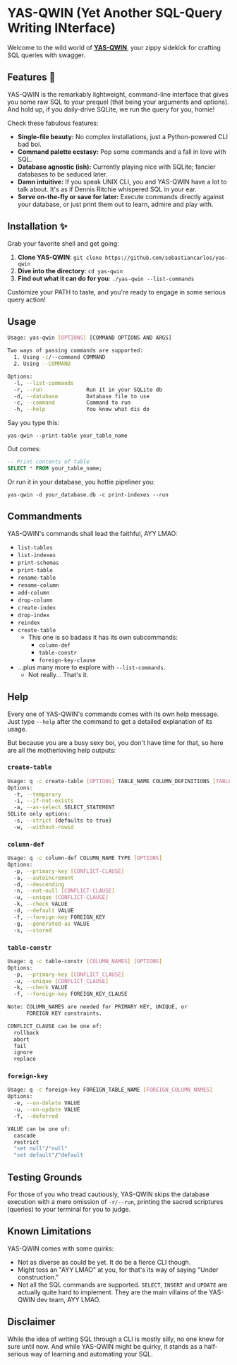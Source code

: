# YAS-QWIN (Yet Another SQL-Query Writing INterface)

Welcome to the wild world of
**[YAS-QWIN](https://github.com/sebastiancarlos/yas-qwin)**, your zippy
sidekick for crafting SQL queries with swagger.

## Features 🌈

YAS-QWIN is the remarkably lightweight, command-line interface that gives you
some raw SQL to your prequel (that being your arguments and options). And hold
up, if you daily-drive SQLite, we run the query for you, homie!

Check these fabulous features:

- **Single-file beauty:** No complex installations, just a Python-powered CLI
  bad boi.
- **Command palette ecstasy:** Pop some commands and a fall in love with SQL.
- **Database agnostic (ish):** Currently playing nice with SQLite; fancier
  databases to be seduced later.
- **Damn intuitive:** If you speak UNIX CLI, you and YAS-QWIN have a lot to
  talk about. It's as if Dennis Ritchie whispered SQL in your ear.
- **Serve on-the-fly or save for later:** Execute commands directly against
  your database, or just print them out to learn, admire and play with.

## Installation ✨

Grab your favorite shell and get going:

1. **Clone YAS-QWIN**: `git clone https://github.com/sebastiancarlos/yas-qwin`
2. **Dive into the directory**: `cd yas-qwin`
3. **Find out what it can do for you**: `./yas-qwin --list-commands`

Customize your PATH to taste, and you're ready to engage in some serious query action!

## Usage

```bash
Usage: yas-qwin [OPTIONS] [COMMAND OPTIONS AND ARGS]

Two ways of passing commands are supported:
  1. Using -c/--command COMMAND
  2. Using --COMMAND

Options:
  -l, --list-commands
  -r, --run              Run it in your SQLite db
  -d, --database         Database file to use
  -c, --command          Command to run
  -h, --help             You know what dis do
```

Say you type this:

`yas-qwin --print-table your_table_name`

Out comes:

```sql
-- Print contents of table
SELECT * FROM your_table_name;
```

Or run it in your database, you hottie pipeliner you:

`yas-qwin -d your_database.db -c print-indexes --run`

## Commandments

YAS-QWIN's commands shall lead the faithful, AYY LMAO:

- `list-tables`
- `list-indexes`
- `print-schemas`
- `print-table`
- `rename-table`
- `rename-column`
- `add-column`
- `drop-column`
- `create-index`
- `drop-index`
- `reindex`
- `create-table`
  - This one is so badass it has its own subcommands:
    - `column-def`
    - `table-constr`
    - `foreign-key-clause`
- ...plus many more to explore with `--list-commands`.
  - Not really... That's it.

## Help

Every one of YAS-QWIN's commands comes with its own help message. Just type
`--help` after the command to get a detailed explanation of its usage.

But because you are a busy sexy boi, you don't have time for that, so here are
all the motherloving help outputs:

### `create-table`

```bash
Usage: q -c create-table [OPTIONS] TABLE_NAME COLUMN_DEFINITIONS [TABLE_CONSTRAINTS]
Options:
  -t, --temporary
  -i, --if-not-exists
  -a, --as-select SELECT_STATEMENT
SQLite only options:
  -s, --strict (defaults to true)
  -w, --without-rowid
```

### `column-def`

```bash
Usage: q -c column-def COLUMN_NAME TYPE [OPTIONS]
Options:
  -p, --primary-key [CONFLICT-CLAUSE]
  -a, --autoincrement
  -d, --descending
  -n, --not-null [CONFLICT-CLAUSE]
  -u, --unique [CONFLICT-CLAUSE]
  -k, --check VALUE
  -d, --default VALUE
  -f, --foreign-key FOREIGN_KEY
  -g, --generated-as VALUE
  -s, --stored
```

### `table-constr`

```bash
Usage: q -c table-constr [COLUMN_NAMES] [OPTIONS]
Options:
  -p, --primary-key [CONFLICT_CLAUSE]
  -u, --unique [CONFLICT_CLAUSE]
  -k, --check VALUE
  -f, --foreign-key FOREIGN_KEY_CLAUSE

Note: COLUMN_NAMES are needed for PRIMARY KEY, UNIQUE, or
      FOREIGN KEY constraints.

CONFLICT_CLAUSE can be one of:
  rollback
  abort
  fail
  ignore
  replace
```

### `foreign-key`

```bash
Usage: q -c foreign-key FOREIGN_TABLE_NAME [FOREIGN_COLUMN_NAMES]
Options:
  -e, --on-delete VALUE
  -u, --on-update VALUE
  -f, --deferred

VALUE can be one of:
  cascade
  restrict
  "set null"/"null"
  "set default"/"default
```

## Testing Grounds

For those of you who tread cautiously, YAS-QWIN skips the database execution
with a mere omission of `-r/--run`, printing the sacred scriptures (queries) to
your terminal for you to judge.

## Known Limitations

YAS-QWIN comes with some quirks:

- Not as diverse as could be yet. It do be a fierce CLI though.
- Might toss an "AYY LMAO" at you, for that's its way of saying "Under
  construction."
- Not all the SQL commands are supported. `SELECT`, `INSERT` and `UPDATE` are actually quite hard to implement. They are the main villains of the YAS-QWIN dev team, AYY LMAO.

## Disclaimer

While the idea of writing SQL through a CLI is mostly silly, no one knew for
sure until now. And while YAS-QWIN might be quirky, it stands as a half-serious
way of learning and automating your SQL.
